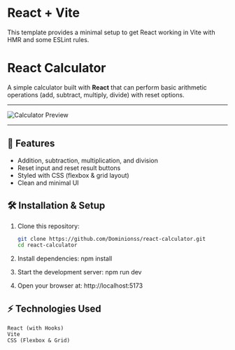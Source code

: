 # React + Vite

This template provides a minimal setup to get React working in Vite with HMR and some ESLint rules.

# React Calculator

A simple calculator built with **React** that can perform basic arithmetic operations (add, subtract, multiply, divide) with reset options.

---

![Calculator Preview](../src/assets/preview/preview.png)

---

## 🚀 Features
- Addition, subtraction, multiplication, and division
- Reset input and reset result buttons
- Styled with CSS (flexbox & grid layout)
- Clean and minimal UI

## 🛠️ Installation & Setup

1. Clone this repository:
   ```bash
   git clone https://github.com/Dominionss/react-calculator.git
   cd react-calculator

2. Install dependencies:
   npm install

3. Start the development server:
   npm run dev

4. Open your browser at:
   http://localhost:5173

## ⚡ Technologies Used
    React (with Hooks)
    Vite
    CSS (Flexbox & Grid)
